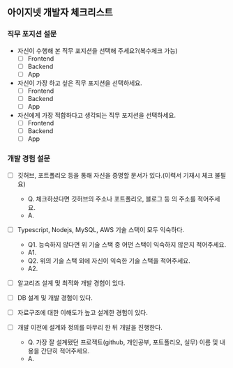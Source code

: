 ## 아이지넷 개발자 체크리스트

### 직무 포지션 설문

- 자신이 수행해 본 직무 포지션을 선택해 주세요?(복수체크 가능)
  - [ ] Frontend
  - [ ] Backend
  - [ ] App

- 자신이 가장 하고 싶은 직무 포지션을 선택하세요.
  - [ ] Frontend
  - [ ] Backend
  - [ ] App

- 자신에게 가장 적합하다고 생각되는 직무 포지션을 선택하세요.
  - [ ] Frontend
  - [ ] Backend
  - [ ] App

### 개발 경험 설문

- [ ] 깃허브, 포트폴리오 등을 통해 자신을 증명할 문서가 있다.(이력서 기재시 체크 불필요)
  - Q. 체크하셨다면 깃허브의 주소나 포트폴리오, 블로그 등 의 주소를 적어주세요.
  - A.

- [ ] Typescript, Nodejs, MySQL, AWS 기술 스택이 모두 익숙하다.
  - Q1. 능숙하지 않다면 위 기술 스택 중 어떤 스택이 익숙하지 않은지 적어주세요.
  - A1.
  - Q2. 위의 기술 스택 외에 자신이 익숙한 기술 스택을 적어주세요.
  - A2. 

- [ ] 알고리즈 설계 및 최적화 개발 경험이 있다.
- [ ] DB 설계 및 개발 경험이 있다.
- [ ] 자료구조에 대한 이해도가 높고 설계한 경험이 있다.
- [ ] 개발 이전에 설계와 정의를 마무리 한 뒤 개발을 진행한다.
  - Q. 가장 잘 설계됐던 프로젝트(github, 개인공부, 포트폴리오, 실무) 이름 및 내용을 간단히 적어주세요.
  - A. 